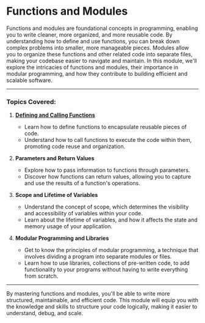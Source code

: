 # Functions and Modules

Functions and modules are foundational concepts in programming, enabling you to write cleaner, more organized, and more reusable code. By understanding how to define and use functions, you can break down complex problems into smaller, more manageable pieces. Modules allow you to organize these functions and other related code into separate files, making your codebase easier to navigate and maintain. In this module, we'll explore the intricacies of functions and modules, their importance in modular programming, and how they contribute to building efficient and scalable software.

---

### Topics Covered:

1. **[Defining and Calling Functions](https://github.com/PeteComSci/intro_comprog/tree/fa8bda7c7fcee5caf2bda2fb3d3a94d1a5caa6f1/topics/functions_modules/defining_calling_functions)**
   - Learn how to define functions to encapsulate reusable pieces of code.
   - Understand how to call functions to execute the code within them, promoting code reuse and organization.

2. **Parameters and Return Values**
   - Explore how to pass information to functions through parameters.
   - Discover how functions can return values, allowing you to capture and use the results of a function's operations.

3. **Scope and Lifetime of Variables**
   - Understand the concept of scope, which determines the visibility and accessibility of variables within your code.
   - Learn about the lifetime of variables, and how it affects the state and memory usage of your application.

4. **Modular Programming and Libraries**
   - Get to know the principles of modular programming, a technique that involves dividing a program into separate modules or files.
   - Learn how to use libraries, collections of pre-written code, to add functionality to your programs without having to write everything from scratch.

--- 

By mastering functions and modules, you'll be able to write more structured, maintainable, and efficient code. This module will equip you with the knowledge and skills to structure your code logically, making it easier to understand, debug, and scale.
